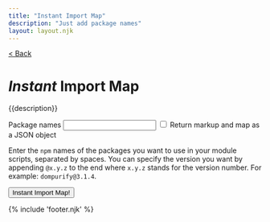 ```yaml
---
title: "Instant Import Map"
description: "Just add package names"
layout: layout.njk
---
```


<div class="InstantMap">

<a href="/" class="InstantMap-nav">&lt; Back</a>

<h1 id="site-InstantMap" class="InstantMap-heading"><em>Instant</em> <span class="InstantMap-main">Import Map</span></h1>

<p class="InstantMap-description">{{description}}</p>

</div>

<form action="/process/" method="get" class="Form">

<div><label class="FormLabel" for="specifiers">
		Package names
		<input name="specifiers" value="" type="text" id="specifiers" aria-describedby="input-description">
	</label>

<label class="FormLabel">
	<input name="json" type="checkbox" id="json-input"> <span class="Form-checkbox-text">Return markup and map as a JSON object</span>
	</label></div>

<div id="input-description">

Enter the `npm` names of the packages you want to use in your module scripts, separated by spaces. You can specify the version you want by appending `@x.y.z` to the end where `x.y.z` stands for the version number. For example: `dompurify@3.1.4`.

</div>
<button>Instant Import Map!</button>

{% include 'footer.njk' %}

</form>


